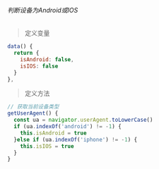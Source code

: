 ###### 判断设备为Android或IOS

> 定义变量

```js
data() {
  return {
    isAndroid: false,
    isIOS: false
  }
},
```

> 定义方法

```js
// 获取当前设备类型
getUserAgent() {
  const ua = navigator.userAgent.toLowerCase()
  if (ua.indexOf('android') != -1) {
    this.isAndroid = true
  }else if (ua.indexOf('iphone') != -1) {
    this.isIOS = true
  }
}
```

